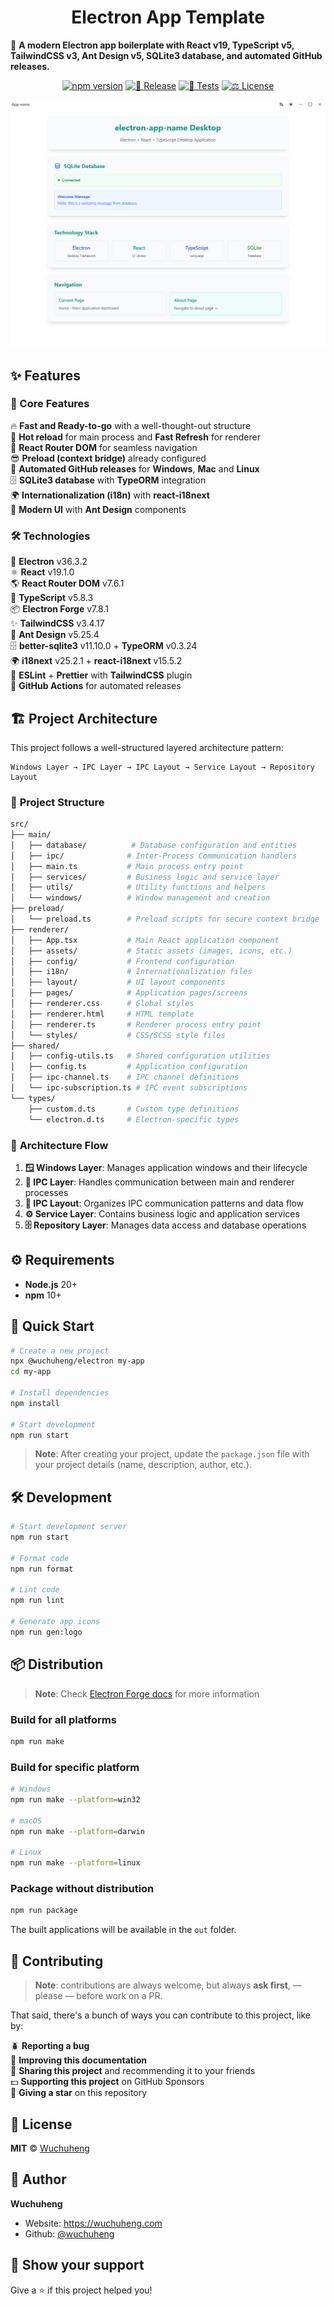 <h1 align="center"> Electron App Template</h1>

💅 **A modern Electron app boilerplate with React v19, TypeScript v5, TailwindCSS v3, Ant Design v5, SQLite3 database, and automated GitHub releases.**

<p align="center">
  <a href="https://www.npmjs.com/package/@wuchuheng/electron"><img src="https://img.shields.io/npm/v/@wuchuheng/electron.svg" alt="npm version"></a>
  <a href="https://github.com/wuchuheng/electron-app-template/actions/workflows/release.yml"><img src="https://img.shields.io/github/actions/workflow/status/wuchuheng/electron-app-template/release.yml?label=%F0%9F%9A%80%20Release" alt="🚀 Release"></a>
  <a href="https://github.com/wuchuheng/electron-app-template/actions/workflows/test.yml"><img src="https://img.shields.io/github/actions/workflow/status/wuchuheng/electron-app-template/test.yml?label=%F0%9F%A7%AA%20Tests" alt="🧪 Tests"></a>
  <a href="https://github.com/wuchuheng/electron-app-template"><img src="https://img.shields.io/github/license/wuchuheng/electron-app-template.svg?label=%E2%9A%96%EF%B8%8F%20License" alt="⚖️ License"></a>
</p>

<p align="center">
  <img src="./screenshot.png" alt="Electron App Template" />
</p>

## ✨ Features

### 🚀 Core Features

🔥 **Fast and Ready-to-go** with a well-thought-out structure  
🚀 **Hot reload** for main process and **Fast Refresh** for renderer  
🎉 **React Router DOM** for seamless navigation  
😎 **Preload (context bridge)** already configured  
🔮 **Automated GitHub releases** for **Windows**, **Mac** and **Linux**  
🗄️ **SQLite3 database** with **TypeORM** integration  
🌍 **Internationalization (i18n)** with **react-i18next**  
🎨 **Modern UI** with **Ant Design** components

### 🛠️ Technologies

🔋 **Electron** v36.3.2  
⚛️ **React** v19.1.0  
🌎 **React Router DOM** v7.6.1  
💙 **TypeScript** v5.8.3  
📦 **Electron Forge** v7.8.1  
✨ **TailwindCSS** v3.4.17  
🎨 **Ant Design** v5.25.4  
🗄️ **better-sqlite3** v11.10.0 + **TypeORM** v0.3.24  
🌍 **i18next** v25.2.1 + **react-i18next** v15.5.2  
💫 **ESLint** + **Prettier** with **TailwindCSS** plugin  
🔮 **GitHub Actions** for automated releases

## 🏗️ Project Architecture

This project follows a well-structured layered architecture pattern:

```
Windows Layer → IPC Layer → IPC Layout → Service Layout → Repository Layout
```

### 📁 **Project Structure**

```bash
src/
├── main/
│   ├── database/          # Database configuration and entities
│   ├── ipc/              # Inter-Process Communication handlers
│   ├── main.ts           # Main process entry point
│   ├── services/         # Business logic and service layer
│   ├── utils/            # Utility functions and helpers
│   └── windows/          # Window management and creation
├── preload/
│   └── preload.ts        # Preload scripts for secure context bridge
├── renderer/
│   ├── App.tsx           # Main React application component
│   ├── assets/           # Static assets (images, icons, etc.)
│   ├── config/           # Frontend configuration
│   ├── i18n/             # Internationalization files
│   ├── layout/           # UI layout components
│   ├── pages/            # Application pages/screens
│   ├── renderer.css      # Global styles
│   ├── renderer.html     # HTML template
│   ├── renderer.ts       # Renderer process entry point
│   └── styles/           # CSS/SCSS style files
├── shared/
│   ├── config-utils.ts   # Shared configuration utilities
│   ├── config.ts         # Application configuration
│   ├── ipc-channel.ts    # IPC channel definitions
│   └── ipc-subscription.ts # IPC event subscriptions
└── types/
    ├── custom.d.ts       # Custom type definitions
    └── electron.d.ts     # Electron-specific types
```

### 🔄 **Architecture Flow**

1. **🪟 Windows Layer**: Manages application windows and their lifecycle
2. **📡 IPC Layer**: Handles communication between main and renderer processes
3. **🎨 IPC Layout**: Organizes IPC communication patterns and data flow
4. **⚙️ Service Layer**: Contains business logic and application services
5. **🗄️ Repository Layer**: Manages data access and database operations

## ⚙️ Requirements

- **Node.js** 20+
- **npm** 10+

## 🚀 Quick Start

```bash
# Create a new project
npx @wuchuheng/electron my-app
cd my-app

# Install dependencies
npm install

# Start development
npm run start
```

> **Note**: After creating your project, update the `package.json` file with your project details (name, description, author, etc.).

## 🛠️ Development

```bash
# Start development server
npm run start

# Format code
npm run format

# Lint code
npm run lint

# Generate app icons
npm run gen:logo
```

## 📦 Distribution

> **Note**: Check [Electron Forge docs](https://www.electronforge.io/) for more information

### Build for all platforms

```bash
npm run make
```

### Build for specific platform

```bash
# Windows
npm run make --platform=win32

# macOS
npm run make --platform=darwin

# Linux
npm run make --platform=linux
```

### Package without distribution

```bash
npm run package
```

The built applications will be available in the `out` folder.

## 🤝 Contributing

> **Note**: contributions are always welcome, but always **ask first**, — please — before work on a PR.

That said, there's a bunch of ways you can contribute to this project, like by:

🪲 **Reporting a bug**  
📄 **Improving this documentation**  
🚨 **Sharing this project** and recommending it to your friends  
💵 **Supporting this project** on GitHub Sponsors  
🌟 **Giving a star** on this repository

## 📝 License

**MIT** © [Wuchuheng](https://github.com/wuchuheng)

## 👤 Author

**Wuchuheng**

- Website: https://wuchuheng.com
- Github: [@wuchuheng](https://github.com/wuchuheng)

## 🙏 Show your support

Give a ⭐️ if this project helped you!
